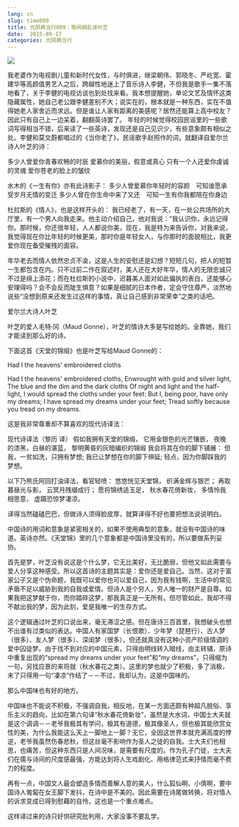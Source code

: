 ```yaml
---
lang: cn
slug: time009
title: 光阴典当行009：等闲胡乱译叶芝
date:  2015-09-17
categories: 光阴典当行
---
```

![](http://oouh9u8nz.bkt.gdipper.com/time009.jpg)

我老婆作为电视剧儿童和新时代女性，与时俱进，继梁朝伟、郭晓冬、严屹宽、霍建华等高颜值男艺人之后，跨越性地迷上了音乐诗人李健，不但我是歌手一集不落地看了，关于李健的电视访谈也到处找来看。我本想提醒她，单论文艺及情怀这类隐藏属性，她自己老公跟李健差别不大；说实在的，根本就是一种东西，实在不值得她老人家舍近而求远。但是谁让人家有距离的美感呢？居然还能算上高中校友？因此只有自己上一边呆着，翻翻英诗罢了。
年轻的时候觉得校园民谣里的一些歌词写得相当不错，后来读了一些英诗，发现还是自己见识少，有些意象颇有相似之处。李健和莫文蔚都唱过的《当你老了》，民谣歌手赵照作的词，就翻译自爱尔兰诗人叶芝的诗：

多少人曾爱你青春欢畅的时辰
爱慕你的美丽，假意或真心
只有一个人还爱你虔诚的灵魂
爱你苍老的脸上的皱纹

水木的《一生有你》亦有此诗影子：
多少人曾爱慕你年轻时的容颜　可知谁愿承受岁月无情的变迁
多少人曾在你生命中来了又还　可知一生有你我都陪在你身边

杜拉斯的《情人》，也是这样开头的：
我已经老了，有一天，在一处公共场所的大厅里，有一个男人向我走来。他主动介绍自己，他对我说：“我认识你，永远记得你。那时候，你还很年轻，人人都说你美，现在，我是特为来告诉你，对我来说，我觉得现在你比年轻的时候更美，那时你是年轻女人，与你那时的面貌相比，我更爱你现在备受摧残的面容。

年华老去而情人依然忠贞不渝，这是人生的安慰还是幻想？短短几句，把人的短暂一生都包含在内。只不过前二作在叙述时，美人还在大好年华，情人的无限忠诚只不过是绵上添花；而在杜拉斯的小说中，迟暮美人面对如此偏执的表白，还能够心安理得吗？会不会反而陡生惧意？如果是细腻的日本作者，定会守住尊严，淡然地说些“没想到原来还发生过这样的事情，真让自己感到非常荣幸”之类的话吧。


爱尔兰大诗人叶芝


叶芝的爱人毛特·冈（Maud Gonne），叶芝的情诗大多是写给她的。全靠她，我们才能读到那么好的诗。


下面这首《天堂的锦缎》也是叶芝写给Maud Gonne的：

Had I the heavens' embroidered cloths

Had I the heavens' embroidered cloths,
Enwrought with gold and silver light,
The blue and the dim and the dark cloths
Of night and light and the half-light,
I would spread the cloths under your feet:
But I, being poor, have only my dreams;
I have spread my dreams under your feet;
Tread softly because you tread on my dreams.

这是我非常尊重却不算喜欢的现代诗译法：

现代诗译法（黎历 译）
假如我拥有天堂的锦缎，
它用金银色的光芒镶嵌，
夜晚的漆黑，白昼的湛蓝，
黎明黄昏的灰暗编织的锦缎
我会将其在你的脚下铺展：
但我，一贫如洗，只拥有梦想;
我已让梦想在你的脚下伸延;
轻点，因为你脚踩我的梦想。

以下乃熊氏阿回打油译法，看官轻喷：
悠悠恍见天堂锦，
织满金辉与银芒；
再取暮昼光与影，
云冥月残缀成行；
愿将锦绣适玉足，
秋水春花倚新妆，
多情怜我相思意，
虚蹑恐惊梦凄凉。


译得当然磕磕巴巴，但做诗人须得脸皮厚，就算译得不好也要把想法说说明白。

中国诗的用词和意象是紧密相关的，如果不使用典型的意象，就没有中国诗的味道。英诗亦然。《天堂锦》里的几个意象都是中国诗里没有的，所以要做系列妥协。

首先是梦，叶芝没有说这是个什么梦，它无比美好，无比脆弱，但他又如此需要与爱人分享这种感受。所以这首诗的主题其实是：爱你还是爱自己。当然，这对于富家公子又是个伪命题，我既可以爱你也可以爱自己，因为我有钱啊，生活中的常见矛盾不足以威胁到我的自我或爱情。但诗人是个穷人，穷人唯一的财产是自尊。如果我把这梦献于你，而你踏碎这梦，那我真正是一无所有。但尽管如此，我却不得不献出我的梦，因为此刻，爱是我唯一的生存方式。

这个逻辑通过叶芝的口说出来，毫无滞涩之感。但在唐诗三百首里，我想破头也想不出谁有过类似的表达。中国人有家国梦（长恨歌）、少年梦（琵琶行）、古人梦（很多）、友人梦（很多）、深闺梦（很多），但还就真没有这种小资产阶级情调的爱中囚徒梦。由于找不到对应的中国元素，只得由明线转入暗线，由主转辅，原诗中重复出现的“spread my dreams under your feet”和“my dreams”，只得缩为一句，另找应景的来将就（秋水春花之类）。这里的梦也就少了积极，多了消极，末了只得用一句“凄凉”作结了－－不过，我却认为，这是中国味的。

那么中国味也有好的地方。

中国味也不能说不积极，不强调自我，相反地，在某一方面还颇有种超凡脱俗、享乐主义的趋向，比如在第六句译“秋水春花倚新妆”，虽然是大水词，中国士大夫就是这个调调－－老爷我极其有学问，极其有道德，极其像圣人，但也极其能欣赏女性的美，为什么我能这么天上一脚地上一脚？无它，全因这世界本就充满高度的悖逆，老爷我虽然伤春悲秋，但这丝毫不影响作为圣人之徒的自我。士大夫们也相思，也痛苦，但这种东西只是人间况味，是需要有尺度的。作为孔子门徒，士大夫们在儒与诗间的尺度感最强，方能达到将人生戏剧化、用格律范式来抒情而毫不费力的程度。

再有一点，中国文人最会塑造多情而善解人意的美人，什么狐仙啊、小倩啊，要中国诗人匍匐在女王脚下发抖，在诗中是不美的。因此需要在诗尾做转换，将对情人的诉求变成已得到慰藉的自怜，这也是一个重点难点。

这样译过来的诗只好供研究批判用，大家没事不要乱学。


